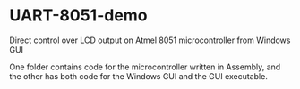 # UART-8051-demo
Direct control over LCD output on Atmel 8051 microcontroller from Windows GUI

One folder contains code for the microcontroller written in Assembly, and the other has both code for the Windows GUI
and the GUI executable. 
